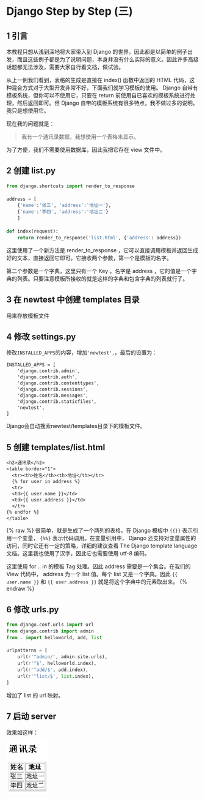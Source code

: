 # Django Step by Step (三)

## 1   引言

本教程只想从浅到深地将大家带入到 Django 的世界，因此都是以简单的例子出发，而且这些例子都是为了说明问题，本身并没有什么实际的意义。因此许多高级话题都无法涉及，需要大家自行看文档，做试验。

从上一例我们看到，表格的生成是直接在 index() 函数中返回的 HTML 代码，这种混合方式对于大型开发非常不好，下面我们就学习模板的使用。 Django 自带有模板系统，但你可以不使用它，只要在 return 前使用自已喜欢的模板系统进行处理，然后返回即可。但 Django 自带的模板系统有很多特点，我不做过多的说明。我只是想使用它。

现在我的问题就是：

>我有一个通讯录数据，我想使用一个表格来显示。

为了方便，我们不需要使用数据库，因此我把它存在 view 文件中。

## 2   创建 list.py

```python
from django.shortcuts import render_to_response

address = [
    {'name':'张三', 'address':'地址一'},
    {'name':'李四', 'address':'地址二'}
    ]

def index(request):
    return render_to_response('list.html', {'address': address})
```

这里使用了一个新方法是 render_to_response ，它可以直接调用模板并返回生成好的文本，直接返回它即可。它接收两个参数，第一个是模板的名字。

第二个参数是一个字典，这里只有一个 Key ，名字是 address ，它的值是一个字典的列表。只要注意模板所接收的就是这样的字典和包含字典的列表就行了。

## 3   在 newtest 中创建 templates 目录

用来存放模板文件

## 4   修改 settings.py

修改`INSTALLED_APPS`的内容，增加`'newtest',`，最后的设置为：

```
INSTALLED_APPS = [
    'django.contrib.admin',
    'django.contrib.auth',
    'django.contrib.contenttypes',
    'django.contrib.sessions',
    'django.contrib.messages',
    'django.contrib.staticfiles',
    'newtest',
]
```

Django会自动搜索newtest/templates目录下的模板文件。

## 5   创建 templates/list.html

```
<h2>通讯录</h2>
<table border="1">
  <tr><th>姓名</th><th>地址</th></tr>
  {% for user in address %}
  <tr>
  <td>{{ user.name }}</td>
  <td>{{ user.address }}</td>
  </tr>
{% endfor %}
</table>
```
{% raw %}
很简单，就是生成了一个两列的表格。在 Django 模板中 `{{}}` 表示引用一个变量， `{%%}` 表示代码调用。在变量引用中， Django 还支持对变量属性的访问，同时它还有一定的策略，详细的建议查看 The Django template language 文档。这里我也使用了汉字，因此它也需要使用 utf-8 编码。

这里使用 for .. in 的模板 Tag 处理。因此 address 需要是一个集合。在我们的 View 代码中， address 为一个 list 值。每个 list 又是一个字典。因此 `{{ user.name }}` 和 `{{ user.address }}` 就是将这个字典中的元素取出来。
{% endraw %}

## 6   修改 urls.py

```python
from django.conf.urls import url
from django.contrib import admin
from . import helloworld, add, list

urlpatterns = [
    url(r'^admin/', admin.site.urls),
    url(r'^$', helloworld.index),
    url(r'^add/$', add.index),
    url(r'^list/$', list.index),
]
```

增加了 list 的 url 映射。

## 7   启动 server

效果如这样：

![](./chapter03.png)